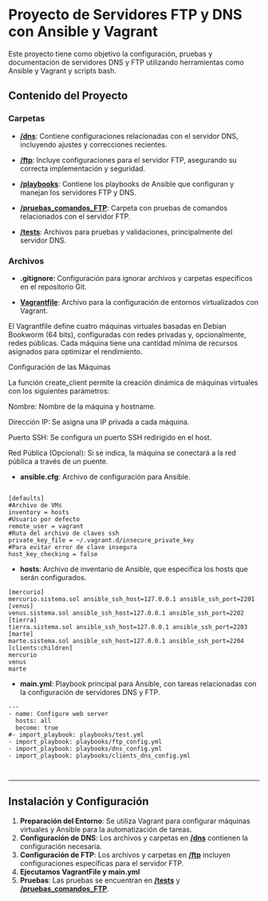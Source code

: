 # Proyecto de Servidores FTP y DNS con Ansible y Vagrant

Este proyecto tiene como objetivo la configuración, pruebas y documentación de servidores DNS y FTP utilizando herramientas como Ansible y Vagrant y scripts bash.

## Contenido del Proyecto

### Carpetas

- **[/dns](/dns/README.md)**: Contiene configuraciones relacionadas con el servidor DNS, incluyendo ajustes y correcciones recientes.


- **[/ftp](ftp/)**: Incluye configuraciones para el servidor FTP, asegurando su correcta implementación y seguridad.
  
- **[/playbooks](/playbooks)**: Contiene los playbooks de Ansible que configuran y manejan los servidores FTP y DNS.

- **[/pruebas_comandos_FTP](/pruebas_comandos_FTP/)**: Carpeta con pruebas de comandos relacionados con el servidor FTP.

- **[/tests](/tests/)**: Archivos para pruebas y validaciones, principalmente del servidor DNS.

### Archivos

- **.gitignore**: Configuración para ignorar archivos y carpetas específicos en el repositorio Git.

- **[Vagrantfile](Vagrantfile)**: Archivo para la configuración de entornos virtualizados con Vagrant.

El Vagrantfile define cuatro máquinas virtuales basadas en Debian Bookworm (64 bits), configuradas con redes privadas y, opcionalmente, redes públicas. Cada máquina tiene una cantidad mínima de recursos asignados para optimizar el rendimiento.

Configuración de las Máquinas

La función create_client permite la creación dinámica de máquinas virtuales con los siguientes parámetros:

Nombre: Nombre de la máquina y hostname.

Dirección IP: Se asigna una IP privada a cada máquina.

Puerto SSH: Se configura un puerto SSH redirigido en el host.

Red Pública (Opcional): Si se indica, la máquina se conectará a la red pública a través de un puente.

- **ansible.cfg**: Archivo de configuración para Ansible.
```

[defaults]
#Archivo de VMs
inventory = hosts
#Usuario por defecto
remote_user = vagrant
#Ruta del archivo de claves ssh
private_key_file = ~/.vagrant.d/insecure_private_key
#Para evitar error de clave insegura
host_key_checking = false

```

- **hosts**: Archivo de inventario de Ansible, que especifica los hosts que serán configurados.
```
[mercurio]
mercurio.sistema.sol ansible_ssh_host=127.0.0.1 ansible_ssh_port=2201
[venus]
venus.sistema.sol ansible_ssh_host=127.0.0.1 ansible_ssh_port=2202
[tierra]
tierra.sistema.sol ansible_ssh_host=127.0.0.1 ansible_ssh_port=2203
[marte]
marte.sistema.sol ansible_ssh_host=127.0.0.1 ansible_ssh_port=2204
[clients:children]
mercurio
venus
marte

```


- **main.yml**: Playbook principal para Ansible, con tareas relacionadas con la configuración de servidores DNS y FTP.
```
---
- name: Configure web server
  hosts: all
  become: true
#- import_playbook: playbooks/test.yml
- import_playbook: playbooks/ftp_config.yml
- import_playbook: playbooks/dns_config.yml
- import_playbook: playbooks/clients_dns_config.yml



```


---

## Instalación y Configuración

1. **Preparación del Entorno**: Se utiliza Vagrant para configurar máquinas virtuales y Ansible para la automatización de tareas.
2. **Configuración de DNS**: Los archivos y carpetas en **[/dns](/dns/README.md)** contienen la configuración necesaria.
3. **Configuración de FTP**: Los archivos y carpetas en  **[/ftp](ftp/)** incluyen configuraciones específicas para el servidor FTP.
5. **Ejecutamos VagrantFile y main.yml**
4. **Pruebas**: Las pruebas se encuentran en **[/tests](/tests/)** y **[/pruebas_comandos_FTP](/pruebas_comandos_FTP/)**.
